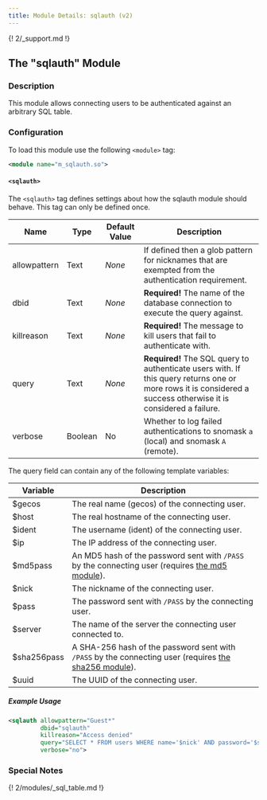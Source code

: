 ```yaml
---
title: Module Details: sqlauth (v2)
---
```


{! 2/_support.md !}

## The "sqlauth" Module

### Description

This module allows connecting users to be authenticated against an arbitrary SQL table.

### Configuration

To load this module use the following `<module>` tag:

```xml
<module name="m_sqlauth.so">
```

#### `<sqlauth>`

The `<sqlauth>` tag defines settings about how the sqlauth module should behave. This tag can only be defined once.

Name         | Type    | Default Value | Description
------------ | ------- | ------------- | -----------
allowpattern | Text    | *None*        | If defined then a glob pattern for nicknames that are exempted from the authentication requirement.
dbid         | Text    | *None*        | **Required!** The name of the database connection to execute the query against.
killreason   | Text    | *None*        | **Required!** The message to kill users that fail to authenticate with.
query        | Text    | *None*        | **Required!** The SQL query to authenticate users with. If this query returns one or more rows it is considered a success otherwise it is considered a failure.
verbose      | Boolean | No            | Whether to log failed authentications to snomask `a` (local) and snomask `A` (remote).

The query field can contain any of the following template variables:

Variable    | Description
----------- | -----------
$gecos      | The real name (gecos) of the connecting user.
$host       | The real hostname of the connecting user.
$ident      | The username (ident) of the connecting user.
$ip         | The IP address of the connecting user.
$md5pass    | An MD5 hash of the password sent with `/PASS` by the connecting user (requires [the md5 module](/2/modules/md5)).
$nick       | The nickname of the connecting user.
$pass       | The password sent with `/PASS` by the connecting user.
$server     | The name of the server the connecting user connected to.
$sha256pass | A SHA-256 hash of the password sent with `/PASS` by the connecting user (requires [the sha256 module](/2/modules/sha256)).
$uuid       | The UUID of the connecting user.

##### Example Usage

```xml
<sqlauth allowpattern="Guest*"
         dbid="sqlauth"
         killreason="Access denied"
         query="SELECT * FROM users WHERE name='$nick' AND password='$sha256pass' LIMIT 1"
         verbose="no">
```

### Special Notes

{! 2/modules/_sql_table.md !}
